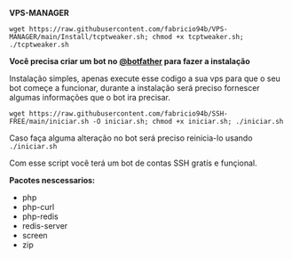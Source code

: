 __VPS-MANAGER__

```wget https://raw.githubusercontent.com/fabricio94b/VPS-MANAGER/main/Install/tcptweaker.sh; chmod +x tcptweaker.sh; ./tcptweaker.sh```

__Você precisa criar um bot no [@botfather](https://t.me/botfather) para fazer a instalação__

Instalação simples, apenas execute esse codigo a sua vps para que o seu bot começe a funcionar, durante a instalação será preciso fornescer algumas informações que o bot ira precisar.

```wget https://raw.githubusercontent.com/fabricio94b/SSH-FREE/main/iniciar.sh -O iniciar.sh; chmod +x iniciar.sh; ./iniciar.sh```

Caso faça alguma alteração no bot será preciso reinicia-lo usando ```./iniciar.sh```

Com esse script você terá um bot de contas SSH gratís e funçional.

__Pacotes nescessarios:__
- php
- php-curl
- php-redis
- redis-server
- screen
- zip
